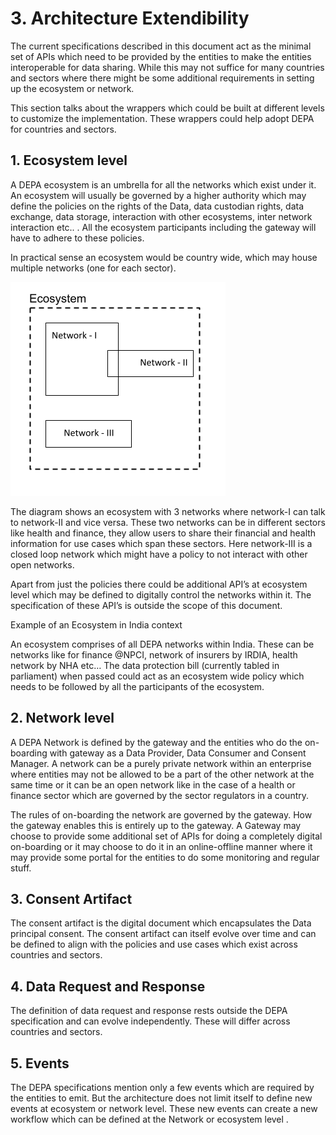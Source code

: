 # 3.  Architecture Extendibility
The current specifications described in this document act as the minimal set of APIs which need to be provided by the entities to make the entities interoperable for data sharing. While this may not suffice for many countries and sectors where there might be some additional requirements in setting up the ecosystem or network.

This section talks about the wrappers which could be built at different levels to customize the implementation. These wrappers could help adopt DEPA for countries and sectors.

## 1. Ecosystem level

A DEPA ecosystem is an umbrella for all the networks which exist under it. An ecosystem will usually be governed by a higher authority which may define the policies on the rights of the Data, data custodian rights, data exchange, data storage, interaction with other ecosystems, inter network interaction etc.. . All the ecosystem participants including the gateway will have to adhere to these policies.

In practical sense an ecosystem would be country wide, which may house multiple networks (one for each sector).

![ecosystem](images/ecosystem.png "ecosystem")

The diagram shows an ecosystem with 3 networks where network-I can talk to network-II and vice versa. These two networks can be in different sectors like health and finance, they allow users to share their financial and health information for use cases which span these sectors. Here network-III is a closed loop network which might have a policy to not interact with other open networks.

Apart from just the policies there could be additional API’s at ecosystem level which may be defined to digitally control the networks within it. The specification of these API’s is outside the scope of this document.

Example of an Ecosystem in India context

An ecosystem comprises of all DEPA networks within India. These can be networks like for finance @NPCI, network of insurers by IRDIA, health network by NHA etc… The data protection bill (currently tabled in parliament) when passed could act as an ecosystem wide policy which needs to be followed by all the participants of the ecosystem.

## 2. Network level
    

A DEPA Network is defined by the gateway and the entities who do the on-boarding with gateway as a Data Provider, Data Consumer and Consent Manager. A network can be a purely private network within an enterprise where entities may not be allowed to be a part of the other network at the same time or it can be an open network like in the case of a health or finance sector which are governed by the sector regulators in a country.

The rules of on-boarding the network are governed by the gateway. How the gateway enables this is entirely up to the gateway. A Gateway may choose to provide some additional set of APIs for doing a completely digital on-boarding or it may choose to do it in an online-offline manner where it may provide some portal for the entities to do some monitoring and regular stuff.

## 3. Consent Artifact
    

The consent artifact is the digital document which encapsulates the Data principal consent. The consent artifact can itself evolve over time and can be defined to align with the policies and use cases which exist across countries and sectors.

## 4. Data Request and Response
    
The definition of data request and response rests outside the DEPA specification and can evolve independently. These will differ across countries and sectors.

## 5. Events
    

The DEPA specifications mention only a few events which are required by the entities to emit. But the architecture does not limit itself to define new events at ecosystem or network level. These new events can create a new workflow which can be defined at the Network or ecosystem level .